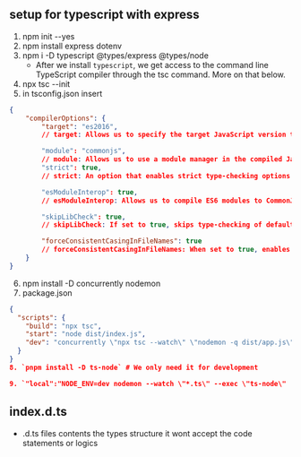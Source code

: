 ## setup for typescript with express

1. npm init --yes
2. npm install express dotenv
3. npm i -D typescript @types/express @types/node
    - After we install `typescript`, we get access to the command line TypeScript compiler through the tsc command. More on that below.
4. npx tsc --init
5. in tsconfig.json
   insert

```json
{
    "compilerOptions": {
        "target": "es2016",
        // target: Allows us to specify the target JavaScript version that the compiler will output

        "module": "commonjs",
        // module: Allows us to use a module manager in the compiled JavaScript code. CommonJS is supported and is a standard in Node.js
        "strict": true,
        // strict: An option that enables strict type-checking options

        "esModuleInterop": true,
        // esModuleInterop: Allows us to compile ES6 modules to CommonJS modules

        "skipLibCheck": true,
        // skipLibCheck: If set to true, skips type-checking of default library declaration files

        "forceConsistentCasingInFileNames": true
        // forceConsistentCasingInFileNames: When set to true, enables case sensitive file naming
    }
}
```

6. npm install -D concurrently nodemon
7. package.json

```json
{
  "scripts": {
    "build": "npx tsc",
    "start": "node dist/index.js",
    "dev": "concurrently \"npx tsc --watch\" \"nodemon -q dist/app.js\""
  }
}
8. `pnpm install -D ts-node` # We only need it for development

9. `"local":"NODE_ENV=dev nodemon --watch \"*.ts\" --exec \"ts-node\"  bin/www.ts"` add into package.json file to run locally
```

## index.d.ts

-   .d.ts files contents the types structure it wont accept the code statements or logics
